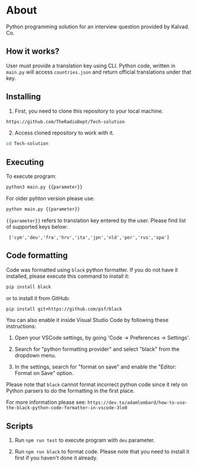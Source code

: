 
# About

Python programming solution for an interview question provided by Kalvad. Co. 

## How it works?  

User must provide a translation key using CLI. Python code, written in `main.py` will access `countries.json` and return official translations under that key. 

## Installing 

 1. First, you need to clone this repository to your local machine. 

```bash
https://github.com/TheRadioDept/Tech-solution
```
2. Access cloned repository to work with it. 

```bash
cd Tech-solution
```

## Executing

To execute program:  
```bash
python3 main.py {{parameter}} 
```
For older pyhton version please use: 
```bash
python main.py {{parameter}}
```
`{{parameter}}` refers to translation key entered by the user. Please find list of supported keys below: 

```
 ['cym','deu','fra','hrv','ita','jpn','nld','por','rus','spa']
 ```

## Code formatting 

Code was formatted using `black` python formatter. If you do not have it installed, please execute this command to install it: 
```bash
pip install black
``` 
or to install it from GitHub: 
```bash 
pip install git+https://github.com/psf/black
```

You can also enable it inside Visual Studio Code by following these instructions: 
1. Open your VSCode settings, by going 'Code -> Preferences -> Settings'.

2. Search for "python formatting provider" and select "black" from the dropdown menu. 

3. In the settings, search for "format on save" and enable the "Editor: Format on Save" option. 

Please note that `black` cannot format incorrect python code since it rely on Python parsers to do the formatting in the first place.

For more information please see: `https://dev.to/adamlombard/how-to-use-the-black-python-code-formatter-in-vscode-3lo0`



## Scripts 
1. Run `npm run test` to execute program with `deu` parameter. 

2. Run `npm run black` to format code. Please note that you need to install it first if you haven't done it already. 






